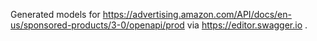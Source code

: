 Generated models for https://advertising.amazon.com/API/docs/en-us/sponsored-products/3-0/openapi/prod via https://editor.swagger.io .
